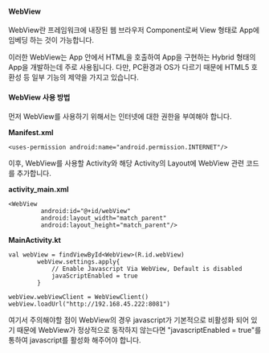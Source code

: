 #### **WebView**

WebView란 프레임워크에 내장된 웹 브라우저 Component로써 View 형태로 App에 임베딩 하는 것이 가능합니다.

이러한 WebView는 App 안에서 HTML을 호출하여 App을 구현하는 Hybrid 형태의 App을 개발하는데 주로 사용됩니다. 다만, PC환경과 OS가 다르기 때문에 HTML5 호환성 등 일부 기능의 제약을 가지고 있습니다.

#### **WebView 사용 방법**

먼저 WebView를 사용하기 위해서는 인터넷에 대한 권한을 부여해야 합니다.

**Manifest.xml**

```
<uses-permission android:name="android.permission.INTERNET"/>
```

이후, WebView를 사용할 Activity와 해당 Activity의 Layout에 WebView 관련 코드를 추가합니다.

**activity_main.xml**

```
<WebView
         android:id="@+id/webView"
         android:layout_width="match_parent"
         android:layout_height="match_parent"/>
```

**MainActivity.kt**

```
val webView = findViewById<WebView>(R.id.webView)
        webView.settings.apply{
            // Enable Javascript Via WebView, Default is disabled
            javaScriptEnabled = true
        }

webView.webViewClient = WebViewClient()
webView.loadUrl("http://192.168.45.222:8081")
```

여기서 주의해야할 점이 WebView의 경우 javascript가 기본적으로 비활성화 되어 있기 때문에 WebView가 정상적으로 동작하지 않는다면 "javascriptEnabled = true"를 통하여 javascript를 활성화 해주어야 합니다.